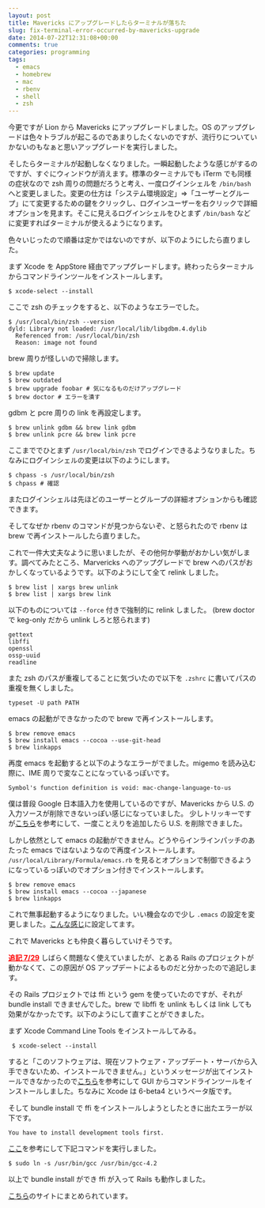 ```yaml
---
layout: post
title: Mavericks にアップグレードしたらターミナルが落ちた
slug: fix-terminal-error-occurred-by-mavericks-upgrade
date: 2014-07-22T12:31:08+00:00
comments: true
categories: programming
tags:
  - emacs
  - homebrew
  - mac
  - rbenv
  - shell
  - zsh
---
```


今更ですが Lion から Mavericks にアップグレードしました。OS のアップグレードは色々トラブルが起こるのであまりしたくないのですが、流行りについていかないのもなぁと思いアップグレードを実行しました。

そしたらターミナルが起動しなくなりました。一瞬起動したような感じがするのですが、すぐにウィンドウが消えます。標準のターミナルでも iTerm でも同様の症状なので zsh 周りの問題だろうと考え、一度ログインシェルを `/bin/bash` へと変更しました。変更の仕方は「システム環境設定」=>「ユーザーとグループ」にて変更するための鍵をクリックし、ログインユーザーを右クリックで詳細オプションを見ます。そこに見えるログインシェルをひとまず `/bin/bash` などに変更すればターミナルが使えるようになります。

色々いじったので順番は定かではないのですが、以下のようにしたら直りました。

まず Xcode を AppStore 経由でアップグレードします。終わったらターミナルからコマンドラインツールをインストールします。

    $ xcode-select --install

ここで zsh のチェックをすると、以下のようなエラーでした。
 
    $ /usr/local/bin/zsh --version
    dyld: Library not loaded: /usr/local/lib/libgdbm.4.dylib
      Referenced from: /usr/local/bin/zsh
      Reason: image not found

brew 周りが怪しいので掃除します。

    $ brew update
    $ brew outdated
    $ brew upgrade foobar # 気になるものだけアップグレード
    $ brew doctor # エラーを潰す

gdbm と pcre 周りの link を再設定します。

    $ brew unlink gdbm && brew link gdbm
    $ brew unlink pcre && brew link pcre

ここまででひとまず `/usr/local/bin/zsh` でログインできるようなりました。ちなみにログインシェルの変更は以下のようにします。

    $ chpass -s /usr/local/bin/zsh
    $ chpass # 確認

またログインシェルは先ほどのユーザーとグループの詳細オプションからも確認できます。

そしてなぜか rbenv のコマンドが見つからないぞ、と怒られたので rbenv は brew で再インストールしたら直りました。

これで一件大丈夫なように思いましたが、その他何か挙動がおかしい気がします。調べてみたところ、Marvericks へのアップグレードで brew へのパスがおかしくなっているようです。以下のようにして全て relink しました。

    $ brew list | xargs brew unlink
    $ brew list | xargs brew link

以下のものについては `--force` 付きで強制的に relink しました。 (brew doctor で keg-only だから unlink しろと怒られます)

    gettext
    libffi
    openssl
    ossp-uuid
    readline

また zsh のパスが重複してることに気づいたので以下を `.zshrc` に書いてパスの重複を無くしました。

    typeset -U path PATH

emacs の起動ができなかったので brew で再インストールします。
 
    $ brew remove emacs
    $ brew install emacs --cocoa --use-git-head
    $ brew linkapps

再度 emacs を起動すると以下のようなエラーがでました。migemo を読み込む際に、IME 周りで変なことになっているっぽいです。

    Symbol's function definition is void: mac-change-language-to-us

僕は普段 Google 日本語入力を使用しているのですが、Mavericks から U.S. の入力ソースが削除できないっぽい感じになっていました。
少しトリッキーですが<a href="http://hetima.hatenablog.jp/entry/2013/10/26/032001" target="_blank">こちら</a>を参考にして、一度ことえりを追加したら U.S. を削除できました。

しかし依然として emacs の起動ができません。どうやらインラインパッチのあたった emacs ではないようなので再度インストールします。 
`/usr/local/Library/Formula/emacs.rb` を見るとオプションで制御できるようになっているっぽいのでオプション付きでインストールします。

    $ brew remove emacs
    $ brew install emacs --cocoa --japanese
    $ brew linkapps

これで無事起動するようになりました。いい機会なので少し `.emacs` の設定を変更しました。<a href="https://github.com/iriya-ufo/dotfiles/blob/master/Mac/.emacs" title=".emacs" target="_blank">こんな感じ</a>に設定してます。

これで Mavericks とも仲良く暮らしていけそうです。

<span style="color: #ff0000;"><u><strong>追記 7/29</strong></u></span>
しばらく問題なく使えていましたが、とある Rails のプロジェクトが動かなくて、この原因が OS アップデートによるものだと分かったので追記します。

その Rails プロジェクトでは ffi という gem を使っていたのですが、それが bundle install できませんでした。brew で libffi を unlink もしくは link しても効果がなかったです。以下のようにして直すことができました。

まず Xcode Command Line Tools をインストールしてみる。

     $ xcode-select --install

すると「このソフトウェアは、現在ソフトウェア・アップデート・サーバから入手できないため、インストールできません。」というメッセージが出てインストールできなかったので<a href="http://blog.mylibs.jp/archives/38" target="_blank">こちら</a>を参考にして GUI からコマンドラインツールをインストールしました。ちなみに Xcode は 6-beta4 というベータ版です。

そして bundle install で ffi をインストールしようとしたときに出たエラーが以下です。

    You have to install development tools first.

<a href="http://qiita.com/mah_lab/items/e3493a99af31d61c81be" target="_blank">ここ</a>を参考にして下記コマンドを実行しました。

    $ sudo ln -s /usr/bin/gcc /usr/bin/gcc-4.2

以上で bundle install ができ ffi が入って Rails も動作しました。

<a href="http://shirusu-ni-tarazu.hatenablog.jp/entry/2013/12/09/002059" target="_blank">こちら</a>のサイトにまとめられています。
